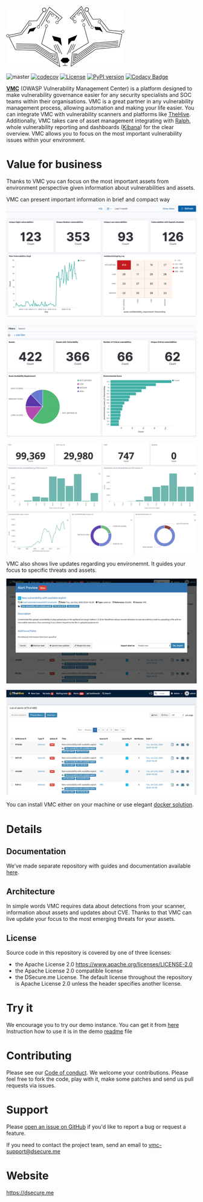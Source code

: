 ![Logo](https://raw.githubusercontent.com/DSecureMe/vmc/master/images/vmp.png)

![master](https://github.com/DSecureMe/vmc/actions/workflows/main.yml/badge.svg?branch=master) [![codecov](https://codecov.io/gh/DSecureMe/vmc/branch/master/graph/badge.svg)](https://codecov.io/gh/DSecureMe/vmc) [![License](https://img.shields.io/badge/License-Apache%202.0-blue.svg)](https://opensource.org/licenses/Apache-2.0) [![PyPI version](https://badge.fury.io/py/vmcenter.svg)](https://badge.fury.io/py/vmcenter)
[![Codacy Badge](https://api.codacy.com/project/badge/Grade/7e6cbf0a970e4b19963bc3a63f843bf7)](https://www.codacy.com/gh/DSecureMe/vmc?utm_source=github.com&amp;utm_medium=referral&amp;utm_content=DSecureMe/vmc&amp;utm_campaign=Badge_Grade)

**[VMC](https://owasp.org/www-project-vulnerability-management-center/)** (OWASP Vulnerability Management Center) is a platform designed to make vulnerability governance easier for any security specialists and SOC teams within their organisations. VMC is a great partner in any vulnerability management process, allowing automation and making your life easier. You can integrate VMC with vulnerability scanners and platforms like [TheHive](https://github.com/TheHive-Project/TheHive). Additionally, VMC takes care of asset management integrating with [Ralph](https://github.com/allegro/ralph), whole vulnerability reporting and dashboards ([Kibana](https://github.com/elastic/kibana)) for the clear overview. VMC allows you to focus on the most important vulnerability issues within your environment.

# Value for business
Thanks to VMC you can focus on the most important assets from environment perspective given information about vulnerabilities and assets.

VMC can present important information in brief and compact way
![screen3](https://raw.githubusercontent.com/DSecureMe/vmc/master/images/kpi_1.png)

![screen4](https://raw.githubusercontent.com/DSecureMe/vmc/master/images/kpi_2.png)

![screen5](https://raw.githubusercontent.com/DSecureMe/vmc/master/images/67130855_394264208112259_8200620034528116736_n.png)

VMC also shows live updates regarding you environemnt. It guides your focus to specific threats and assets.

![screen1](https://raw.githubusercontent.com/DSecureMe/vmc/master/images/hive.png)

![screen2](https://raw.githubusercontent.com/DSecureMe/vmc/master/images/alerts.png)

You can install VMC either on your machine or use elegant [docker solution](https://github.com/DSecureMe/vmc-docker).

# Details
## Documentation
We’ve made separate repository with guides and documentation available [here](https://github.com/DSecureMe/vmc-docs).
## Architecture
In simple words VMC requires data about detections from your scanner, information about assets and updates about CVE. Thanks to that VMC can live update your focus to the most emerging threats for your assets.
## License
Source code in this repository is covered by one of three licenses:
* the Apache License 2.0 https://www.apache.org/licenses/LICENSE-2.0
* the Apache License 2.0 compatible license
* the DSecure.me License.
The default license throughout the repository is Apache License 2.0 unless the header specifies another license.

# Try it
We encourage you to try our demo instance. You can get it from [here](https://github.com/DSecureMe/vmc-demo)
Instruction how to use it is in the demo [readme](https://github.com/DSecureMe/vmc-demo/blob/main/README.md) file


# Contributing
Please see our [Code of conduct](https://github.com/DSecureMe/vmc/blob/master/CODE_OF_CONDUCT.md). We welcome your contributions. Please feel free to fork the code, play with it, make some patches and send us pull requests via issues.

# Support
Please [open an issue on GitHub](https://github.com/DSecureMe/vmc/issues) if you'd like to report a bug or request a feature.

If you need to contact the project team, send an email to vmc-support@dsecure.me

# Website
https://dsecure.me

